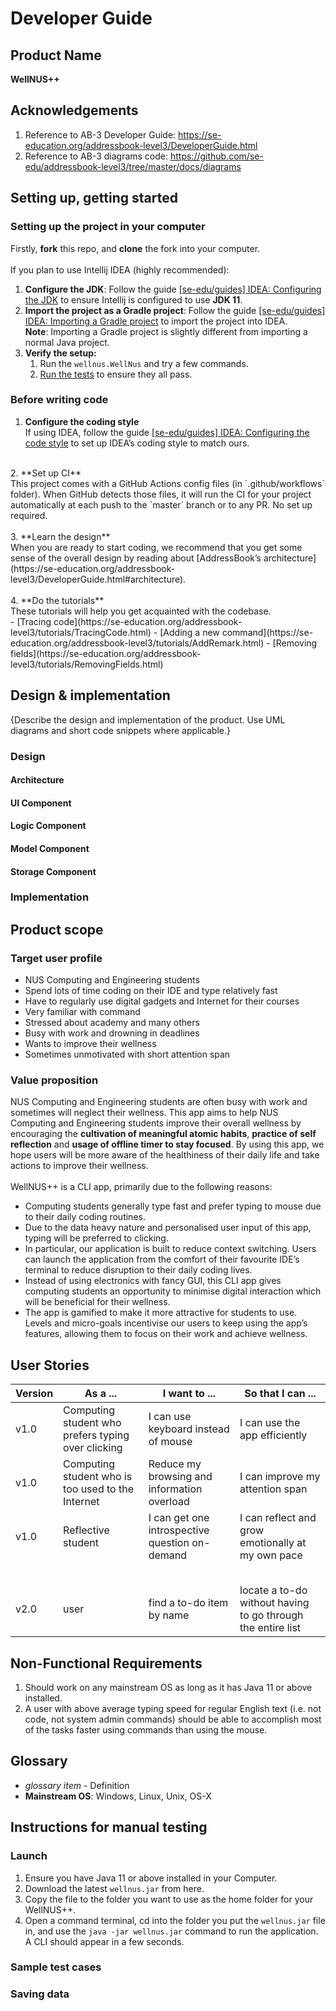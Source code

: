 # Developer Guide
## Product Name
**WellNUS++**

## Acknowledgements
1. Reference to AB-3 Developer Guide: https://se-education.org/addressbook-level3/DeveloperGuide.html
2. Reference to AB-3 diagrams code: https://github.com/se-edu/addressbook-level3/tree/master/docs/diagrams

## Setting up, getting started
### Setting up the project in your computer
Firstly, **fork** this repo, and **clone** the fork into your computer. <br>
<br>
If you plan to use Intellij IDEA (highly recommended): <br>
1. **Configure the JDK**: Follow the guide 
[[se-edu/guides] IDEA: Configuring the JDK](https://se-education.org/guides/tutorials/intellijJdk.html) 
to ensure Intellij is configured to use **JDK 11**.
2. **Import the project as a Gradle project**: Follow the guide 
[[se-edu/guides] IDEA: Importing a Gradle project](https://se-education.org/guides/tutorials/intellijImportGradleProject.html) 
to import the project into IDEA.<br>
   **Note**: Importing a Gradle project is slightly different from importing a normal Java project.
3. **Verify the setup:**
   1. Run the ```wellnus.WellNus``` and try a few commands.
   2. [Run the tests](https://se-education.org/addressbook-level3/Testing.html) to ensure they all pass.

### Before writing code
1. **Configure the coding style**<br>
If using IDEA, follow the guide 
[[se-edu/guides] IDEA: Configuring the code style](https://se-education.org/guides/tutorials/intellijCodeStyle.html) 
to set up IDEA’s coding style to match ours.<br>
<br>
2. **Set up CI**<br>
   This project comes with a GitHub Actions config files (in `.github/workflows` folder). 
When GitHub detects those files, it will run the CI for your project automatically at each push 
to the `master` branch or to any PR. No set up required.<br>
<br>
3. **Learn the design**<br>
When you are ready to start coding, we recommend that you get some sense of the overall design by reading about 
[AddressBook’s architecture](https://se-education.org/addressbook-level3/DeveloperGuide.html#architecture).<br>
<br>
4. **Do the tutorials**<br>
These tutorials will help you get acquainted with the codebase.<br>
   - [Tracing code](https://se-education.org/addressbook-level3/tutorials/TracingCode.html)
   - [Adding a new command](https://se-education.org/addressbook-level3/tutorials/AddRemark.html)
   - [Removing fields](https://se-education.org/addressbook-level3/tutorials/RemovingFields.html)
<br>

## Design & implementation

{Describe the design and implementation of the product. Use UML diagrams and short code snippets where applicable.}

### Design
#### Architecture
#### UI Component
#### Logic Component
#### Model Component
#### Storage Component

### Implementation

## Product scope
### Target user profile
* NUS Computing and Engineering students
* Spend lots of time coding on their IDE and type relatively fast
* Have to regularly use digital gadgets and Internet for their courses
* Very familiar with command
* Stressed about academy and many others
* Busy with work and drowning in deadlines
* Wants to improve their wellness
* Sometimes unmotivated with short attention span

### Value proposition
NUS Computing and Engineering students are often busy with work and sometimes will neglect their wellness. This app aims
to help NUS Computing and Engineering students improve their overall wellness by encouraging the **cultivation of meaningful
atomic habits**, **practice of self reflection** and **usage of offline timer to stay focused**. By using this app, 
we hope users will be more aware of the healthiness of their daily life and take actions to improve their wellness.<br>
<br>
WellNUS++ is a CLI app, primarily due to the following reasons: 
* Computing students generally type fast and prefer typing to mouse due to their daily coding routines. 
* Due to the data heavy nature and personalised user input of this app, typing will be preferred to clicking.
* In particular, our application is built to reduce context switching. Users can launch the application from the comfort
of their favourite IDE’s terminal to reduce disruption to their daily coding lives.
* Instead of using electronics with fancy GUI, this CLI app gives computing students an opportunity to minimise digital 
interaction which will be beneficial for their wellness.
* The app is gamified to make it more attractive for students to use. Levels and micro-goals incentivise our 
users to keep using the app’s features, allowing them to focus on their work and achieve wellness.

## User Stories

| Version | As a ...                                           | I want to ...                                  | So that I can ...                                           |
|---------|----------------------------------------------------|------------------------------------------------|-------------------------------------------------------------|
| v1.0    | Computing student who prefers typing over clicking | I can use keyboard instead of mouse            | I can use the app efficiently                               |
| v1.0    | Computing student who is too used to the Internet  | Reduce my browsing and information overload    | I can improve my attention span                             |
| v1.0    | Reflective student                                 | I can get one introspective question on-demand | I can reflect and grow emotionally at my own pace           |
|         |                                                    |                                                |                                                             |
|         |                                                    |                                                |                                                             |
|         |                                                    |                                                |                                                             |
|         |                                                    |                                                |                                                             |
|         |                                                    |                                                |                                                             |
| v2.0    | user                                               | find a to-do item by name                      | locate a to-do without having to go through the entire list |

## Non-Functional Requirements
1. Should work on any mainstream OS as long as it has Java 11 or above installed.
2. A user with above average typing speed for regular English text (i.e. not code, not system admin commands) should 
be able to accomplish most of the tasks faster using commands than using the mouse.

## Glossary
* *glossary item* - Definition
* **Mainstream OS**: Windows, Linux, Unix, OS-X

## Instructions for manual testing
### Launch 
1. Ensure you have Java 11 or above installed in your Computer.
2. Download the latest `wellnus.jar` from here.
3. Copy the file to the folder you want to use as the home folder for your WellNUS++.
4. Open a command terminal, cd into the folder you put the `wellnus.jar` file in, and use the `java -jar wellnus.jar` 
command to run the application. A CLI should appear in a few seconds.

### Sample test cases

### Saving data